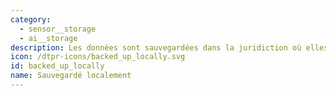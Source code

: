 ```yaml
---
category:
  - sensor__storage
  - ai__storage
description: Les données sont sauvegardées dans la juridiction où elles ont été collectées.
icon: /dtpr-icons/backed_up_locally.svg
id: backed_up_locally
name: Sauvegardé localement
---
```

